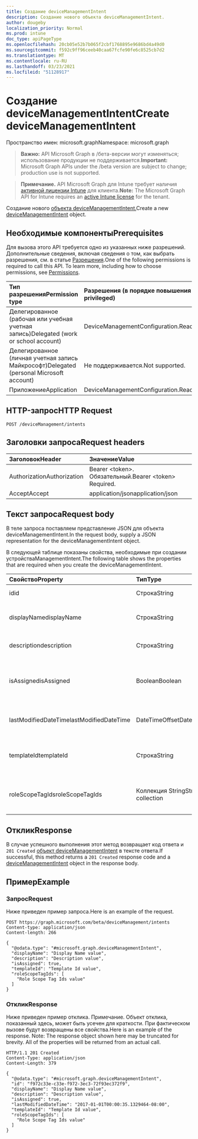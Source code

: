 ```yaml
---
title: Создание deviceManagementIntent
description: Создание нового объекта deviceManagementIntent.
author: dougeby
localization_priority: Normal
ms.prod: intune
doc_type: apiPageType
ms.openlocfilehash: 20cb05e52b7b065f2cbf1768895e9686bd4a49d0
ms.sourcegitcommit: f592c9ff96ceeb40caa67fcfe90fe6c8525cb7d2
ms.translationtype: MT
ms.contentlocale: ru-RU
ms.lasthandoff: 03/23/2021
ms.locfileid: "51128917"
---
```

# <a name="create-devicemanagementintent"></a><span data-ttu-id="b36c5-103">Создание deviceManagementIntent</span><span class="sxs-lookup"><span data-stu-id="b36c5-103">Create deviceManagementIntent</span></span>

<span data-ttu-id="b36c5-104">Пространство имен: microsoft.graph</span><span class="sxs-lookup"><span data-stu-id="b36c5-104">Namespace: microsoft.graph</span></span>

> <span data-ttu-id="b36c5-105">**Важно:** API Microsoft Graph в /бета-версии могут изменяться; использование продукции не поддерживается.</span><span class="sxs-lookup"><span data-stu-id="b36c5-105">**Important:** Microsoft Graph APIs under the /beta version are subject to change; production use is not supported.</span></span>

> <span data-ttu-id="b36c5-106">**Примечание.** API Microsoft Graph для Intune требует наличия [активной лицензии Intune](https://go.microsoft.com/fwlink/?linkid=839381) для клиента.</span><span class="sxs-lookup"><span data-stu-id="b36c5-106">**Note:** The Microsoft Graph API for Intune requires an [active Intune license](https://go.microsoft.com/fwlink/?linkid=839381) for the tenant.</span></span>

<span data-ttu-id="b36c5-107">Создание нового [объекта deviceManagementIntent.](../resources/intune-deviceintent-devicemanagementintent.md)</span><span class="sxs-lookup"><span data-stu-id="b36c5-107">Create a new [deviceManagementIntent](../resources/intune-deviceintent-devicemanagementintent.md) object.</span></span>

## <a name="prerequisites"></a><span data-ttu-id="b36c5-108">Необходимые компоненты</span><span class="sxs-lookup"><span data-stu-id="b36c5-108">Prerequisites</span></span>
<span data-ttu-id="b36c5-p101">Для вызова этого API требуется одно из указанных ниже разрешений. Дополнительные сведения, включая сведения о том, как выбрать разрешения, см. в статье [Разрешения](/graph/permissions-reference).</span><span class="sxs-lookup"><span data-stu-id="b36c5-p101">One of the following permissions is required to call this API. To learn more, including how to choose permissions, see [Permissions](/graph/permissions-reference).</span></span>

|<span data-ttu-id="b36c5-111">Тип разрешения</span><span class="sxs-lookup"><span data-stu-id="b36c5-111">Permission type</span></span>|<span data-ttu-id="b36c5-112">Разрешения (в порядке повышения привилегий)</span><span class="sxs-lookup"><span data-stu-id="b36c5-112">Permissions (from least to most privileged)</span></span>|
|:---|:---|
|<span data-ttu-id="b36c5-113">Делегированное (рабочая или учебная учетная запись)</span><span class="sxs-lookup"><span data-stu-id="b36c5-113">Delegated (work or school account)</span></span>|<span data-ttu-id="b36c5-114">DeviceManagementConfiguration.ReadWrite.All</span><span class="sxs-lookup"><span data-stu-id="b36c5-114">DeviceManagementConfiguration.ReadWrite.All</span></span>|
|<span data-ttu-id="b36c5-115">Делегированное (личная учетная запись Майкрософт)</span><span class="sxs-lookup"><span data-stu-id="b36c5-115">Delegated (personal Microsoft account)</span></span>|<span data-ttu-id="b36c5-116">Не поддерживается.</span><span class="sxs-lookup"><span data-stu-id="b36c5-116">Not supported.</span></span>|
|<span data-ttu-id="b36c5-117">Приложение</span><span class="sxs-lookup"><span data-stu-id="b36c5-117">Application</span></span>|<span data-ttu-id="b36c5-118">DeviceManagementConfiguration.ReadWrite.All</span><span class="sxs-lookup"><span data-stu-id="b36c5-118">DeviceManagementConfiguration.ReadWrite.All</span></span>|

## <a name="http-request"></a><span data-ttu-id="b36c5-119">HTTP-запрос</span><span class="sxs-lookup"><span data-stu-id="b36c5-119">HTTP Request</span></span>
<!-- {
  "blockType": "ignored"
}
-->
``` http
POST /deviceManagement/intents
```

## <a name="request-headers"></a><span data-ttu-id="b36c5-120">Заголовки запроса</span><span class="sxs-lookup"><span data-stu-id="b36c5-120">Request headers</span></span>
|<span data-ttu-id="b36c5-121">Заголовок</span><span class="sxs-lookup"><span data-stu-id="b36c5-121">Header</span></span>|<span data-ttu-id="b36c5-122">Значение</span><span class="sxs-lookup"><span data-stu-id="b36c5-122">Value</span></span>|
|:---|:---|
|<span data-ttu-id="b36c5-123">Authorization</span><span class="sxs-lookup"><span data-stu-id="b36c5-123">Authorization</span></span>|<span data-ttu-id="b36c5-124">Bearer &lt;token&gt;. Обязательный.</span><span class="sxs-lookup"><span data-stu-id="b36c5-124">Bearer &lt;token&gt; Required.</span></span>|
|<span data-ttu-id="b36c5-125">Accept</span><span class="sxs-lookup"><span data-stu-id="b36c5-125">Accept</span></span>|<span data-ttu-id="b36c5-126">application/json</span><span class="sxs-lookup"><span data-stu-id="b36c5-126">application/json</span></span>|

## <a name="request-body"></a><span data-ttu-id="b36c5-127">Текст запроса</span><span class="sxs-lookup"><span data-stu-id="b36c5-127">Request body</span></span>
<span data-ttu-id="b36c5-128">В теле запроса поставляем представление JSON для объекта deviceManagementIntent.</span><span class="sxs-lookup"><span data-stu-id="b36c5-128">In the request body, supply a JSON representation for the deviceManagementIntent object.</span></span>

<span data-ttu-id="b36c5-129">В следующей таблице показаны свойства, необходимые при создании устройстваManagementIntent.</span><span class="sxs-lookup"><span data-stu-id="b36c5-129">The following table shows the properties that are required when you create the deviceManagementIntent.</span></span>

|<span data-ttu-id="b36c5-130">Свойство</span><span class="sxs-lookup"><span data-stu-id="b36c5-130">Property</span></span>|<span data-ttu-id="b36c5-131">Тип</span><span class="sxs-lookup"><span data-stu-id="b36c5-131">Type</span></span>|<span data-ttu-id="b36c5-132">Описание</span><span class="sxs-lookup"><span data-stu-id="b36c5-132">Description</span></span>|
|:---|:---|:---|
|<span data-ttu-id="b36c5-133">id</span><span class="sxs-lookup"><span data-stu-id="b36c5-133">id</span></span>|<span data-ttu-id="b36c5-134">Строка</span><span class="sxs-lookup"><span data-stu-id="b36c5-134">String</span></span>|<span data-ttu-id="b36c5-135">ID намерения</span><span class="sxs-lookup"><span data-stu-id="b36c5-135">The intent ID</span></span>|
|<span data-ttu-id="b36c5-136">displayName</span><span class="sxs-lookup"><span data-stu-id="b36c5-136">displayName</span></span>|<span data-ttu-id="b36c5-137">Строка</span><span class="sxs-lookup"><span data-stu-id="b36c5-137">String</span></span>|<span data-ttu-id="b36c5-138">Имя отображения, заданное пользователю</span><span class="sxs-lookup"><span data-stu-id="b36c5-138">The user given display name</span></span>|
|<span data-ttu-id="b36c5-139">description</span><span class="sxs-lookup"><span data-stu-id="b36c5-139">description</span></span>|<span data-ttu-id="b36c5-140">Строка</span><span class="sxs-lookup"><span data-stu-id="b36c5-140">String</span></span>|<span data-ttu-id="b36c5-141">Описание пользователя</span><span class="sxs-lookup"><span data-stu-id="b36c5-141">The user given description</span></span>|
|<span data-ttu-id="b36c5-142">isAssigned</span><span class="sxs-lookup"><span data-stu-id="b36c5-142">isAssigned</span></span>|<span data-ttu-id="b36c5-143">Boolean</span><span class="sxs-lookup"><span data-stu-id="b36c5-143">Boolean</span></span>|<span data-ttu-id="b36c5-144">Означает, назначены ли намерения пользователям</span><span class="sxs-lookup"><span data-stu-id="b36c5-144">Signifies whether or not the intent is assigned to users</span></span>|
|<span data-ttu-id="b36c5-145">lastModifiedDateTime</span><span class="sxs-lookup"><span data-stu-id="b36c5-145">lastModifiedDateTime</span></span>|<span data-ttu-id="b36c5-146">DateTimeOffset</span><span class="sxs-lookup"><span data-stu-id="b36c5-146">DateTimeOffset</span></span>|<span data-ttu-id="b36c5-147">Когда намерение было изменено в последний раз</span><span class="sxs-lookup"><span data-stu-id="b36c5-147">When the intent was last modified</span></span>|
|<span data-ttu-id="b36c5-148">templateId</span><span class="sxs-lookup"><span data-stu-id="b36c5-148">templateId</span></span>|<span data-ttu-id="b36c5-149">Строка</span><span class="sxs-lookup"><span data-stu-id="b36c5-149">String</span></span>|<span data-ttu-id="b36c5-150">ID шаблона, который был создан из (если таково)</span><span class="sxs-lookup"><span data-stu-id="b36c5-150">The ID of the template this intent was created from (if any)</span></span>|
|<span data-ttu-id="b36c5-151">roleScopeTagIds</span><span class="sxs-lookup"><span data-stu-id="b36c5-151">roleScopeTagIds</span></span>|<span data-ttu-id="b36c5-152">Коллекция String</span><span class="sxs-lookup"><span data-stu-id="b36c5-152">String collection</span></span>|<span data-ttu-id="b36c5-153">Список тегов области для этого экземпляра Entity.</span><span class="sxs-lookup"><span data-stu-id="b36c5-153">List of Scope Tags for this Entity instance.</span></span>|



## <a name="response"></a><span data-ttu-id="b36c5-154">Отклик</span><span class="sxs-lookup"><span data-stu-id="b36c5-154">Response</span></span>
<span data-ttu-id="b36c5-155">В случае успешного выполнения этот метод возвращает код ответа и `201 Created` [объект deviceManagementIntent](../resources/intune-deviceintent-devicemanagementintent.md) в тексте ответа.</span><span class="sxs-lookup"><span data-stu-id="b36c5-155">If successful, this method returns a `201 Created` response code and a [deviceManagementIntent](../resources/intune-deviceintent-devicemanagementintent.md) object in the response body.</span></span>

## <a name="example"></a><span data-ttu-id="b36c5-156">Пример</span><span class="sxs-lookup"><span data-stu-id="b36c5-156">Example</span></span>

### <a name="request"></a><span data-ttu-id="b36c5-157">Запрос</span><span class="sxs-lookup"><span data-stu-id="b36c5-157">Request</span></span>
<span data-ttu-id="b36c5-158">Ниже приведен пример запроса.</span><span class="sxs-lookup"><span data-stu-id="b36c5-158">Here is an example of the request.</span></span>
``` http
POST https://graph.microsoft.com/beta/deviceManagement/intents
Content-type: application/json
Content-length: 266

{
  "@odata.type": "#microsoft.graph.deviceManagementIntent",
  "displayName": "Display Name value",
  "description": "Description value",
  "isAssigned": true,
  "templateId": "Template Id value",
  "roleScopeTagIds": [
    "Role Scope Tag Ids value"
  ]
}
```

### <a name="response"></a><span data-ttu-id="b36c5-159">Отклик</span><span class="sxs-lookup"><span data-stu-id="b36c5-159">Response</span></span>
<span data-ttu-id="b36c5-p102">Ниже приведен пример отклика. Примечание. Объект отклика, показанный здесь, может быть усечен для краткости. При фактическом вызове будут возвращены все свойства.</span><span class="sxs-lookup"><span data-stu-id="b36c5-p102">Here is an example of the response. Note: The response object shown here may be truncated for brevity. All of the properties will be returned from an actual call.</span></span>
``` http
HTTP/1.1 201 Created
Content-Type: application/json
Content-Length: 379

{
  "@odata.type": "#microsoft.graph.deviceManagementIntent",
  "id": "f972c33e-c33e-f972-3ec3-72f93ec372f9",
  "displayName": "Display Name value",
  "description": "Description value",
  "isAssigned": true,
  "lastModifiedDateTime": "2017-01-01T00:00:35.1329464-08:00",
  "templateId": "Template Id value",
  "roleScopeTagIds": [
    "Role Scope Tag Ids value"
  ]
}
```




